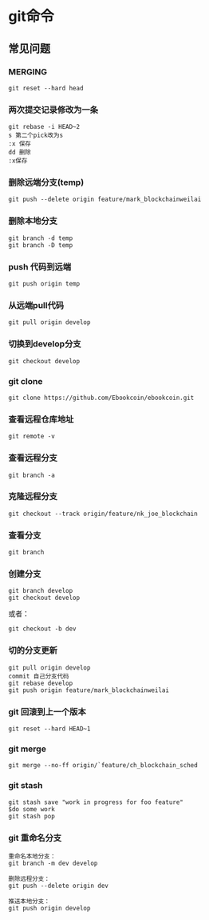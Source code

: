 # git命令

## 常见问题

### MERGING

```
git reset --hard head
```

### 两次提交记录修改为一条

```
git rebase -i HEAD~2
s 第二个pick改为s
:x 保存
dd 删除
:x保存
```

### 删除远端分支(temp)

```
git push --delete origin feature/mark_blockchainweilai
```

### 删除本地分支

```
git branch -d temp
git branch -D temp
```

### push 代码到远端

```
git push origin temp
```

### 从远端pull代码

```
git pull origin develop
```

### 切换到develop分支

```
git checkout develop
```

### git clone

```
git clone https://github.com/Ebookcoin/ebookcoin.git
```

### 查看远程仓库地址

```
git remote -v
```

### 查看远程分支

```
git branch -a
```

### 克隆远程分支

```
git checkout --track origin/feature/nk_joe_blockchain
```

### 查看分支

```
git branch
```

### 创建分支

```
git branch develop
git checkout develop
```

或者：

```
git checkout -b dev
```

### 切的分支更新

```
git pull origin develop
commit 自己分支代码
git rebase develop
git push origin feature/mark_blockchainweilai
```

### git 回滚到上一个版本

```
git reset --hard HEAD~1  
```

### git merge

```
git merge --no-ff origin/`feature/ch_blockchain_sched
```

### git stash

```
git stash save "work in progress for foo feature"
$do some work
git stash pop
```

### git 重命名分支

```
重命名本地分支：
git branch -m dev develop

删除远程分支：
git push --delete origin dev

推送本地分支：
git push origin develop
```

